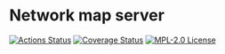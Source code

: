# Network map server

[![Actions Status](https://github.com/gridsuite/network-map-server/actions/workflows/build.yml/badge.svg?branch=main)](https://github.com/gridsuite/network-map-server/actions)
[![Coverage Status](https://sonarcloud.io/api/project_badges/measure?project=org.gridsuite%3Anetwork-map-server&metric=coverage)](https://sonarcloud.io/component_measures?id=org.gridsuite%3Anetwork-map-server&metric=coverage)
[![MPL-2.0 License](https://img.shields.io/badge/license-MPL_2.0-blue.svg)](https://www.mozilla.org/en-US/MPL/2.0/)
